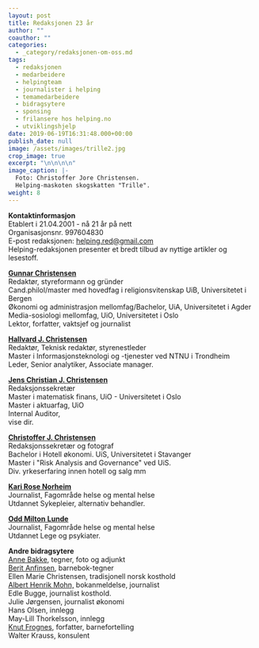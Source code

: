 ```yaml
---
layout: post
title: Redaksjonen 23 år
author: ""
coauthor: ""
categories:
  - _category/redaksjonen-om-oss.md
tags:
  - redaksjonen
  - medarbeidere
  - helpingteam
  - journalister i helping
  - temamedarbeidere
  - bidragsytere
  - sponsing
  - frilansere hos helping.no
  - utviklingshjelp
date: 2019-06-19T16:31:48.000+00:00
publish_date: null
image: /assets/images/trille2.jpg
crop_image: true
excerpt: "\n\n\n\n"
image_caption: |-
  Foto: Christoffer Jore Christensen.
  Helping-maskoten skogskatten "Trille".
weight: 8
---
```

**Kontaktinformasjon**\
Etablert i 21.04.2001 - nå 21 år på nett\
Organisasjonsnr. 997604830\
E-post redaksjonen: helping.red@gmail.com\
Helping-redaksjonen presenter et bredt tilbud av nyttige artikler og lesestoff.

**[Gunnar Christensen](https://helping.no/author/gunnar-christensen)**\
Redaktør, styreformann og gründer\
Cand.philol/master med hovedfag i religionsvitenskap UiB, Universitetet i Bergen\
Økonomi og administrasjon mellomfag/Bachelor, UiA, Universitetet i Agder\
Media-sosiologi mellomfag, UiO, Universitetet i Oslo\
Lektor, forfatter, vaktsjef og journalist

**[Hallvard J. Christensen](https://helping.no/author/hallvard-j-christensen)**\
Redaktør, Teknisk redaktør, styrenestleder\
Master i Informasjonsteknologi og -tjenester ved NTNU i Trondheim\
Leder, Senior analytiker, Associate manager.

**[Jens Christian J. Christensen](https://helping.no/author/jens-christian-jore-christensen)**\
Redaksjonssekretær\
Master i matematisk finans, UiO - Universitetet i Oslo\
Master i aktuarfag, UiO\
Internal Auditor,\
vise dir.

**[Christoffer J. Christensen](https://helping.no/author/christoffer-jore-christensen)**\
Redaksjonssekretær og fotograf\
Bachelor i Hotell økonomi. UiS, Universitetet i Stavanger\
Master i "Risk Analysis and Governance" ved UiS.\
Div. yrkeserfaring innen hotell og salg mm

**[Kari Rose Norheim](https://helping.no/author/kari-rose-norheim)**\
Journalist, Fagområde helse og mental helse\
Utdannet Sykepleier, alternativ behandler.

[**Odd Milton** **Lunde**](https://helping.no/author/odd-m-lunde)\
Journalist, Fagområde helse og mental helse\
Utdannet Lege og psykiater.

**Andre bidragsytere**\
[Anne Bakke](https://helping.no/author/anne-bakke "https\://helping.no/author/anne-bakke"), tegner, foto og adjunkt\
[Berit Anfinsen](https://helping.no/aima), barnebok-tegner\
Ellen Marie Christensen, tradisjonell norsk kosthold\
[Albert Henrik Mohn,](https://helping.no/author/albert-henrik-mohn) bokanmeldelse, journalist\
Edle Bugge, journalist kosthold.\
Julie Jørgensen, journalist økonomi\
Hans Olsen, innlegg\
May-Lill Thorkelsson, innlegg\
[Knut Frognes](https://helping.no/lenny-rømmer), forfatter, barnefortelling\
Walter Krauss, konsulent